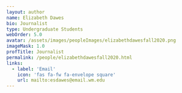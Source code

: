```yaml
---
layout: author
name: Elizabeth Dawes
bio: Journalist
type: Undergraduate Students
webOrder: 5.0
avatar: /assets/images/peopleImages/elizabethdawesfall2020.png
imageMask: 1.0
profTitle: Journalist
permalink: /people/elizabethdawesfall2020.html 
links:
  - label: 'Email'
    icon: 'fas fa-fw fa-envelope square'
    url: mailto:esdawes@email.wm.edu
---
```

